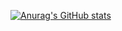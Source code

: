 [![Anurag's GitHub stats](https://github-readme-stats.vercel.app/api?username=franius8&count_private=true&show_icons=true)](https://github.com/anuraghazra/github-readme-stats)
